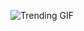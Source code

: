 
<!-- GIF_SECTION -->
![Trending GIF](https://media2.giphy.com/media/v1.Y2lkPThiYjIxNzcydGQzbWtiM3Z3OTAxdGg3bXN0YnkyenZmODFyanlzMW1zMjRpN3prdyZlcD12MV9naWZzX3NlYXJjaCZjdD1n/DPGX0o6YqNwbVC4sB1/giphy.gif)
<!-- END_GIF_SECTION -->
